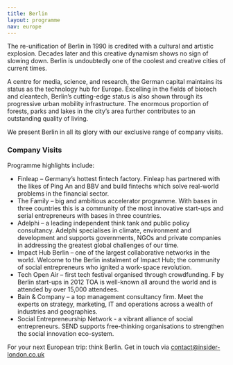 ```yaml
---
title: Berlin
layout: programme
nav: europe
---
```


The re-unification of Berlin in 1990 is credited with a cultural and artistic explosion. Decades later and this creative dynamism shows no sign of slowing down. Berlin is undoubtedly one of the coolest and creative cities of current times. 

A centre for media, science, and research, the German capital maintains its status as the technology hub for Europe. Excelling in the fields of biotech and cleantech, Berlin’s cutting-edge status is also shown through its progressive urban mobility infrastructure.  The enormous proportion of forests, parks and lakes in the city’s area further contributes to an outstanding quality of living. 

We present Berlin in all its glory with our exclusive range of company visits.

### Company Visits

Programme highlights include:

* Finleap – Germany’s hottest fintech factory.  Finleap has partnered with the likes of Ping An and BBV and build fintechs which solve real-world problems in the financial sector.
* The Family – big and ambitious accelerator programme. With bases in three countries this is a community of the most innovative start-ups and serial entrepreneurs with bases in three countries.
* Adelphi – a leading independent think tank and public policy consultancy. Adelphi specialises in climate, environment and development and supports governments, NGOs and private companies in addressing the greatest global challenges of our time. 
* Impact Hub Berlin – one of the largest collaborative networks in the world. Welcome to the Berlin instalment of Impact Hub; the community of social entrepreneurs who ignited a work-space revolution. 
* Tech Open Air – first tech festival organised through crowdfunding. F by Berlin start-ups in 2012 TOA is well-known all around the world and is attended by over 15,000 attendees.
* Bain & Company – a top management consultancy firm. Meet the experts on strategy, marketing, IT and operations across a wealth of industries and geographies.
* Social Entrepreneurship Network - a vibrant alliance of social entrepreneurs. SEND supports free-thinking organisations to strengthen the social innovation eco-system.

For your next European trip: think Berlin. Get in touch via [contact@insider-london.co.uk ](mailto:contact@insider-london.co.uk )
